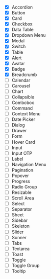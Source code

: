 - [x] Accordion
- [x] Button
- [x] Card
- [x] Checkbox
- [x] Data Table
- [x] Dropdown Menu
- [x] Modal
- [x] Switch
- [x] Table
- [x] Alert
- [x] Avatar
- [x] Badge
- [x] Breadcrumb
- [ ] Calendar
- [ ] Carousel
- [ ] Chart
- [ ] Collapsible
- [ ] Combobox
- [ ] Command
- [ ] Context Menu
- [ ] Date Picker
- [ ] Dialog
- [ ] Drawer
- [ ] Form
- [ ] Hover Card
- [ ] Input
- [ ] Input OTP
- [ ] Label
- [ ] Navigation Menu
- [ ] Pagination
- [ ] Popover
- [ ] Progress
- [ ] Radio Group
- [ ] Resizable
- [ ] Scroll Area
- [ ] Select
- [ ] Separator
- [ ] Sheet
- [ ] Sidebar
- [ ] Skeleton
- [ ] Slider
- [ ] Sonner
- [ ] Tabs
- [ ] Textarea
- [ ] Toast
- [ ] Toggle
- [ ] Toggle Group
- [ ] Tooltip
